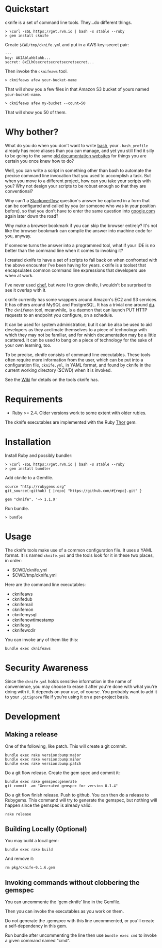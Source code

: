 
# Quickstart

cknife is a set of command line tools. They...do different things.

    > \curl -sSL https://get.rvm.io | bash -s stable --ruby
    > gem install cknife

Create `$CWD/tmp/cknife.yml` and put in a AWS key-secret pair:

    ---
    key: AKIAblahblahb...
    secret: 8xILhOsecretsecretsecretsecret...

Then invoke the `cknifeaws` tool.

    > cknifeaws afew your-bucket-name

That will show you a few files in that Amazon S3 bucket of yours
named `your-bucket-name`.

    > cknifeaws afew my-bucket --count=50
    
That will show you 50 of them.

# Why bother?

What do you do when you don't want to write
[bash](https://www.tldp.org/LDP/Bash-Beginners-Guide/html/Bash-Beginners-Guide.html),
your `.bash_profile` already has more aliases than you can manage, and
yet you still find it silly to be going to the same [old documentation
websites](https://www.postgresql.org/docs/9.5/static/backup-dump.html)
for things you are certain you once knew how to do?

Well, you can write a script in something other than
bash to automate the precise command line invocation
that you used to accomplish a task. But when you
move to a different project, how can you take your
scripts with you? Why not design your scripts
to be robust enough so that they are conventional?

Why can't a [Stackoverflow](https://stackoverflow.com) question's
answer be captured in a form that can be configured and called by you
(or someone who was in your position before), so that you don't have
to enter the same question into
[google.com](https://www.google.com/?q=LOL%20HALP%20ME%20CODE) again
later down the road?

Why make a browser bookmark if you can skip the browser entirely?
It's not like the browser bookmark can compile the answer into machine
code for you, anyway.

If someone turns the answer into a programmed tool, what if your IDE
is no better than the command line when it comes to invoking it?

I created cknife to have a set of scripts to fall back on when
confronted with the above encounter I've been having for years. cknife
is a toolset that encapsulates common command line expressions that
developers use when at work.

I've never used [chef](https://www.chef.io), but were I to grow
cknife, I wouldn't be surprised to see it overlap with it.

cknife currently has some wrappers around Amazon's EC2 and S3
services. It has others around MySQL and PostgreSQL. It has a trivial
one around [du](http://man7.org/linux/man-pages/man1/du.1.html).  The
`cknifemon` tool, meanwhile, is a daemon that can launch PUT HTTP
requests to an endpoint you configure, on a schedule.

It can be used for system administration, but it can be also be used
to aid developers as they acclimate themselves to a piece of
technology with which they may not be familiar, and for which
documentation may be a little scattered. It can be used
to bang on a piece of technology for the sake of your own
learning, too.

To be precise, cknife consists of command line executables. These
tools often require more information from the user, which can be put
into a configuration file, `cknife.yml`, in YAML format, and found by
cknife in the current working directory ($CWD) when it is invoked.

See the [Wiki](https://github.com/mikedll/cknife/wiki) for
details on the tools cknife has.

# Requirements

  - Ruby >= 2.4. Older versions work to some extent with older rubies.

The cknife executables are implemented with the Ruby
[Thor](https://github.com/erikhuda/thor) gem.

# Installation

Install Ruby and possibly bundler:

    > \curl -sSL https://get.rvm.io | bash -s stable --ruby
    > gem install bundler

Add cknife to a Gemfile.

    source "http://rubygems.org"
    git_source(:github) { |repo| "https://github.com/#{repo}.git" }

    gem "cknife", '~> 1.1.0'

Run bundle.

    > bundle

# Usage

The cknife tools make use of a common configuration file. It uses a
YAML format. It is named `cknife.yml` and the tools look for it in
these two places, in order:

  - $CWD/cknife.yml
  - $CWD/tmp/cknife.yml

Here are the command line executables:

  - cknifeaws
  - cknifedub
  - cknifemail  
  - cknifemon
  - cknifemysql
  - cknifenowtimestamp
  - cknifepg
  - cknifewcdir

You can invoke any of them like this:

    bundle exec cknifeaws

# Security Awareness

Since the `cknife.yml` holds sensitive information in the name of
convenience, you may choose to erase it after you're done with what
you're doing with it. It depends on your use, of course. You probably
want to add it to your `.gitignore` file if you're using it on a
per-project basis.

# Development

## Making a release

One of the following, like patch. This will create a git commit.

    bundle exec rake version:bump:major
    bundle exec rake version:bump:minor
    bundle exec rake version:bump:patch

Do a git flow release. Create the gem spec and commit it:

    bundle exec rake gemspec:generate
    git commit -am "Generated gemspec for version 0.1.4"

Do a git flow finish release. Push to github. You can
then do a release to Rubygems. This command will
try to generate the gemspec, but nothing will happen
since the gemspec is already valid.

    rake release

## Building Locally (Optional)

You may build a local gem:

    bundle exec rake build

And remove it:

    rm pkg/cknife-0.1.6.gem

## Invoking commands without clobbering the gemspec

You can uncommente the 'gem cknife' line in the Gemfile.

Then you can invoke the executables as you work on them.

Do not generate the .gemspec with this line uncommented, or
you'll create a self-dependency in this gem.

Run bundle after uncommenting the line then use `bundle exec cmd`
to invoke a given command named "cmd".


